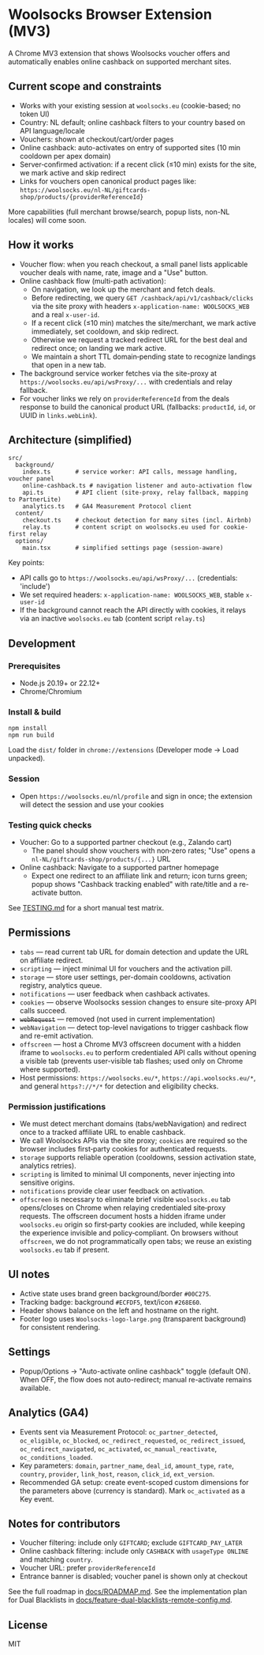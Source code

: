 # Woolsocks Browser Extension (MV3)

A Chrome MV3 extension that shows Woolsocks voucher offers and automatically enables online cashback on supported merchant sites.

## Current scope and constraints

- Works with your existing session at `woolsocks.eu` (cookie-based; no token UI)
- Country: NL default; online cashback filters to your country based on API language/locale
- Vouchers: shown at checkout/cart/order pages
- Online cashback: auto-activates on entry of supported sites (10 min cooldown per apex domain)
- Server‑confirmed activation: if a recent click (≤10 min) exists for the site, we mark active and skip redirect
- Links for vouchers open canonical product pages like:
  `https://woolsocks.eu/nl-NL/giftcards-shop/products/{providerReferenceId}`

More capabilities (full merchant browse/search, popup lists, non-NL locales) will come soon.

## How it works

- Voucher flow: when you reach checkout, a small panel lists applicable voucher deals with name, rate, image and a "Use" button.
- Online cashback flow (multi-path activation):
  - On navigation, we look up the merchant and fetch deals.
  - Before redirecting, we query `GET /cashback/api/v1/cashback/clicks` via the site proxy with headers `x-application-name: WOOLSOCKS_WEB` and a real `x-user-id`.
  - If a recent click (≤10 min) matches the site/merchant, we mark active immediately, set cooldown, and skip redirect.
  - Otherwise we request a tracked redirect URL for the best deal and redirect once; on landing we mark active.
  - We maintain a short TTL domain‑pending state to recognize landings that open in a new tab.
- The background service worker fetches via the site-proxy at `https://woolsocks.eu/api/wsProxy/...` with credentials and relay fallback.
- For voucher links we rely on `providerReferenceId` from the deals response to build the canonical product URL (fallbacks: `productId`, `id`, or UUID in `links.webLink`).

## Architecture (simplified)

```
src/
  background/
    index.ts       # service worker: API calls, message handling, voucher panel
    online-cashback.ts # navigation listener and auto-activation flow
    api.ts         # API client (site-proxy, relay fallback, mapping to PartnerLite)
    analytics.ts   # GA4 Measurement Protocol client
  content/
    checkout.ts    # checkout detection for many sites (incl. Airbnb)
    relay.ts       # content script on woolsocks.eu used for cookie-first relay
  options/
    main.tsx       # simplified settings page (session-aware)
```

Key points:
- API calls go to `https://woolsocks.eu/api/wsProxy/...` (credentials: 'include')
- We set required headers: `x-application-name: WOOLSOCKS_WEB`, stable `x-user-id`
- If the background cannot reach the API directly with cookies, it relays via an inactive `woolsocks.eu` tab (content script `relay.ts`)

## Development

### Prerequisites
- Node.js 20.19+ or 22.12+
- Chrome/Chromium

### Install & build
```
npm install
npm run build
```
Load the `dist/` folder in `chrome://extensions` (Developer mode → Load unpacked).

### Session
- Open `https://woolsocks.eu/nl/profile` and sign in once; the extension will detect the session and use your cookies

### Testing quick checks
- Voucher: Go to a supported partner checkout (e.g., Zalando cart)
  - The panel should show vouchers with non‑zero rates; "Use" opens a `nl-NL/giftcards-shop/products/{...}` URL
- Online cashback: Navigate to a supported partner homepage
  - Expect one redirect to an affiliate link and return; icon turns green; popup shows "Cashback tracking enabled" with rate/title and a re-activate button.

See [TESTING.md](TESTING.md) for a short manual test matrix.

## Permissions
- `tabs` — read current tab URL for domain detection and update the URL on affiliate redirect.
- `scripting` — inject minimal UI for vouchers and the activation pill.
- `storage` — store user settings, per-domain cooldowns, activation registry, analytics queue.
- `notifications` — user feedback when cashback activates.
- `cookies` — observe Woolsocks session changes to ensure site-proxy API calls succeed.
- ~~`webRequest`~~ — removed (not used in current implementation)
- `webNavigation` — detect top-level navigations to trigger cashback flow and re-emit activation.
- `offscreen` — host a Chrome MV3 offscreen document with a hidden iframe to `woolsocks.eu` to perform credentialed API calls without opening a visible tab (prevents user-visible tab flashes; used only on Chrome where supported).
- Host permissions: `https://woolsocks.eu/*`, `https://api.woolsocks.eu/*`, and general `https?://*/*` for detection and eligibility checks.

### Permission justifications
- We must detect merchant domains (tabs/webNavigation) and redirect once to a tracked affiliate URL to enable cashback.
- We call Woolsocks APIs via the site proxy; `cookies` are required so the browser includes first‑party cookies for authenticated requests.
- `storage` supports reliable operation (cooldowns, session activation state, analytics retries).
- `scripting` is limited to minimal UI components, never injecting into sensitive origins.
- `notifications` provide clear user feedback on activation.
 - `offscreen` is necessary to eliminate brief visible `woolsocks.eu` tab opens/closes on Chrome when relaying credentialed site‑proxy requests. The offscreen document hosts a hidden iframe under `woolsocks.eu` origin so first‑party cookies are included, while keeping the experience invisible and policy‑compliant. On browsers without `offscreen`, we do not programmatically open tabs; we reuse an existing `woolsocks.eu` tab if present.

## UI notes
- Active state uses brand green background/border `#00C275`.
- Tracking badge: background `#ECFDF5`, text/icon `#268E60`.
- Header shows balance on the left and hostname on the right.
- Footer logo uses `Woolsocks-logo-large.png` (transparent background) for consistent rendering.

## Settings
- Popup/Options → "Auto-activate online cashback" toggle (default ON). When OFF, the flow does not auto-redirect; manual re-activate remains available.

## Analytics (GA4)
- Events sent via Measurement Protocol: `oc_partner_detected`, `oc_eligible`, `oc_blocked`, `oc_redirect_requested`, `oc_redirect_issued`, `oc_redirect_navigated`, `oc_activated`, `oc_manual_reactivate`, `oc_conditions_loaded`.
- Key parameters: `domain`, `partner_name`, `deal_id`, `amount_type`, `rate`, `country`, `provider`, `link_host`, `reason`, `click_id`, `ext_version`.
- Recommended GA setup: create event-scoped custom dimensions for the parameters above (currency is standard). Mark `oc_activated` as a Key event.

## Notes for contributors
- Voucher filtering: include only `GIFTCARD`; exclude `GIFTCARD_PAY_LATER`
- Online cashback filtering: include only `CASHBACK` with `usageType ONLINE` and matching `country`.
- Voucher URL: prefer `providerReferenceId`
- Entrance banner is disabled; voucher panel is shown only at checkout



See the full roadmap in [docs/ROADMAP.md](docs/ROADMAP.md).
See the implementation plan for Dual Blacklists in [docs/feature-dual-blacklists-remote-config.md](docs/feature-dual-blacklists-remote-config.md).

## License
MIT